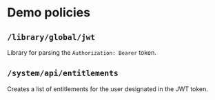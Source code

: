 # Demo policies

## `/library/global/jwt`

Library for parsing the `Authorization: Bearer` token.

## `/system/api/entitlements`

Creates a list of entitlements for the user designated in the JWT token.
